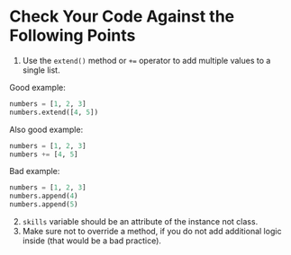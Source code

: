 # Сheck Your Code Against the Following Points

1. Use the `extend()` method or `+=` operator to add multiple values to a single list.

Good example:

```python
numbers = [1, 2, 3]
numbers.extend([4, 5])
```

Also good example:

```python
numbers = [1, 2, 3]
numbers += [4, 5]
```

Bad example:

```python
numbers = [1, 2, 3]
numbers.append(4)
numbers.append(5)
```

2. `skills` variable should be an attribute of the instance not class.
3. Make sure not to override a method, if you do not add additional logic inside (that would be a bad practice).
